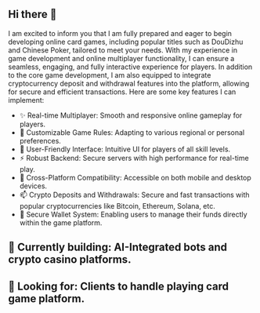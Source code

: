 ## Hi there 👋

I am excited to inform you that I am fully prepared and eager to begin developing online card games, including popular titles such as DouDizhu and Chinese Poker, tailored to meet your needs. With my experience in game development and online multiplayer functionality, I can ensure a seamless, engaging, and fully interactive experience for players.
In addition to the core game development, I am also equipped to integrate cryptocurrency deposit and withdrawal features into the platform, allowing for secure and efficient transactions. Here are some key features I can implement:

- ✨ Real-time Multiplayer: Smooth and responsive online gameplay for players.
- 🌱 Customizable Game Rules: Adapting to various regional or personal preferences.
- 🤔 User-Friendly Interface: Intuitive UI for players of all skill levels.
- ⚡ Robust Backend: Secure servers with high performance for real-time play.
- 👯 Cross-Platform Compatibility: Accessible on both mobile and desktop devices.
- 📫 Crypto Deposits and Withdrawals: Secure and fast transactions with popular cryptocurrencies like Bitcoin, Ethereum, Solana, etc.
- 💬 Secure Wallet System: Enabling users to manage their funds directly within the game platform.

🔹 Currently building: AI-Integrated bots and crypto casino platforms.
- 
🔹 Looking for: Clients to handle playing card game platform.
- 